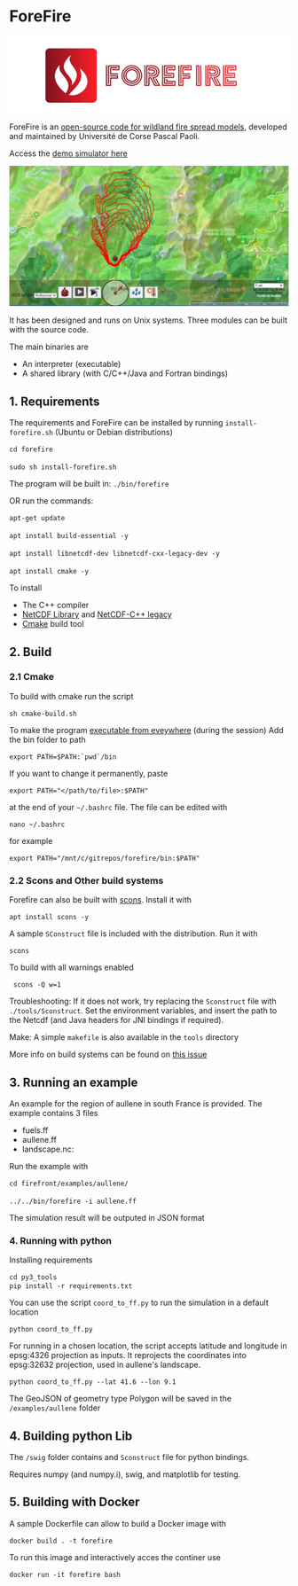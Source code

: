 # ForeFire

![logo](./doc/forefire.jpg)

ForeFire is an [open-source code for wildland fire spread models](https://www.researchgate.net/publication/278769168_ForeFire_open-source_code_for_wildland_fire_spread_models), developed and maintained by Université de Corse Pascal Paoli.

Access the [demo simulator here](http://forefire.univ-corse.fr/sim/dev/)

![demo](./doc/sim-forefire.jpg)


It has been designed and runs on Unix systems. Three modules can be built with the source code.

The main binaries are  
  - An interpreter (executable)
  - A shared library (with C/C++/Java and Fortran bindings)

## 1. Requirements

The requirements and ForeFire can be installed by running `install-forefire.sh` (Ubuntu or Debian distributions)

```
cd forefire

sudo sh install-forefire.sh
```

The program will be built in: `./bin/forefire`

OR run the commands:

```
apt-get update

apt install build-essential -y

apt install libnetcdf-dev libnetcdf-cxx-legacy-dev -y

apt install cmake -y
```

To install
- The C++ compiler
- [NetCDF Library](https://www.unidata.ucar.edu/software/netcdf/) and [NetCDF-C++ legacy](https://www.unidata.ucar.edu/downloads/netcdf/netcdf-cxx/index.jsp)
- [Cmake](https://cmake.org/) build tool

## 2. Build

### 2.1 Cmake

To build with cmake run the script
```
sh cmake-build.sh
```

To make the program [executable from eveywhere](https://unix.stackexchange.com/questions/3809/how-can-i-make-a-program-executable-from-everywhere) (during the session) Add the bin folder to path
```
export PATH=$PATH:`pwd`/bin
```
If you want to change it permanently, paste
```
export PATH="</path/to/file>:$PATH"

```
at the end of your `~/.bashrc` file. The file can be edited with
```
nano ~/.bashrc
```
for example
```
export PATH="/mnt/c/gitrepos/forefire/bin:$PATH"
```


### 2.2 Scons and Other build systems

Forefire can also be built with [scons](https://www.scons.org/). Install it with
```
apt install scons -y
```

A sample `SConstruct` file is included with the distribution.
Run it with
```
scons
```

To build with all warnings enabled
```
 scons -Q w=1 
```

Troubleshooting: If it does not work, try replacing the `Sconstruct` file with `./tools/Sconstruct`. Set the environment variables, and insert the path to the Netcdf (and Java headers for JNI bindings if required).

Make: A simple `makefile` is also available in the `tools` directory

More info on build systems can be found on [this issue](https://github.com/forefireAPI/firefront/issues/9)

## 3. Running an example

An example for the region of aullene in south France is provided. The example contains 3 files
- fuels.ff
- aullene.ff
- landscape.nc:

Run the example with

```
cd firefront/examples/aullene/

../../bin/forefire -i aullene.ff
```
The simulation result will be outputed in JSON format


### 4. Running with python

Installing requirements
```
cd py3_tools
pip install -r requirements.txt
```

You can use the script `coord_to_ff.py` to run the simulation in a default location

```
python coord_to_ff.py
```

For running in a chosen location, the script accepts latitude and longitude in epsg:4326 projection as inputs. It reprojects the coordinates into epsg:32632 projection, used in aullene's landscape.
```
python coord_to_ff.py --lat 41.6 --lon 9.1
```

The GeoJSON of geometry type Polygon will be saved in the `/examples/aullene` folder

## 4. Building python Lib
The `/swig` folder contains and `Sconstruct` file for python bindings.

Requires numpy (and numpy.i), swig, and matplotlib for testing. 

## 5. Building with Docker
A sample Dockerfile can allow to build a Docker image with
```
docker build . -t forefire
```

To run this image and interactively acces the continer use
```
docker run -it forefire bash
```
